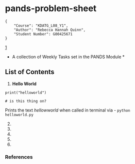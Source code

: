 # pands-problem-sheet

```text
{
    "Course": "KDATG_L08_Y1",
    "Author": "Rebecca Hannah Quinn",
    "Student Number": G00425671
}
```

[1]

* A collection of Weekly Tasks set in the PANDS Module *

## List of Contents

1. **Hello World**

`print("helloworld")`

`# is this thing on?`

Prints the text *hellowworld* when called in terminal via - `python helloworld.py`  

2.
3.
4.
5.
6.

### References

[1]: <https://www.markdownguide.org/basic-syntax/>

